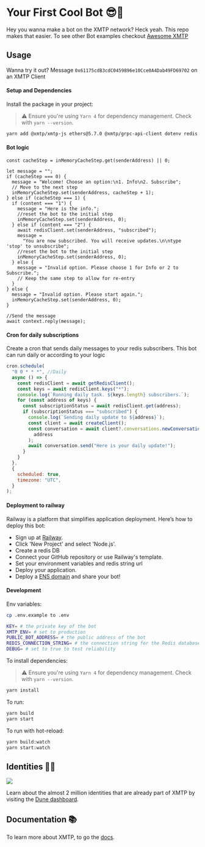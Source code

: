 # Your First Cool Bot 😎🤖

Hey you wanna make a bot on the XMTP network? Heck yeah. This repo makes that easier. To see other Bot examples checkout [Awesome XMTP](https://github.com/xmtp/awesome-xmtp)

## Usage

Wanna try it out? Message `0x61175cdB3cdC0459896e10Cce0A4Dab49FD69702` on an XMTP Client

#### Setup and Dependencies

Install the package in your project:

> ⚠️ Ensure you're using `Yarn 4` for dependency management. Check with `yarn --version`.

```bash
yarn add @xmtp/xmtp-js ethers@5.7.0 @xmtp/grpc-api-client dotenv redis node-cron @xmtp/redis-persistence
```

#### Bot logic

```tsx
const cacheStep = inMemoryCacheStep.get(senderAddress) || 0;

let message = "";
if (cacheStep === 0) {
  message = "Welcome! Choose an option:\n1. Info\n2. Subscribe";
  // Move to the next step
  inMemoryCacheStep.set(senderAddress, cacheStep + 1);
} else if (cacheStep === 1) {
  if (content === "1") {
    message = "Here is the info.";
    //reset the bot to the initial step
    inMemoryCacheStep.set(senderAddress, 0);
  } else if (content === "2") {
    await redisClient.set(senderAddress, "subscribed");
    message =
      "You are now subscribed. You will receive updates.\n\ntype 'stop' to unsubscribe";
    //reset the bot to the initial step
    inMemoryCacheStep.set(senderAddress, 0);
  } else {
    message = "Invalid option. Please choose 1 for Info or 2 to Subscribe.";
    // Keep the same step to allow for re-entry
  }
} else {
  message = "Invalid option. Please start again.";
  inMemoryCacheStep.set(senderAddress, 0);
}

//Send the message
await context.reply(message);
```

#### Cron for daily subscriptions

Create a cron that sends daily messages to your redis subscribers. This bot can run daily or according to your logic

```jsx
cron.schedule(
  "0 0 * * *", //Daily
  async () => {
    const redisClient = await getRedisClient();
    const keys = await redisClient.keys("*");
    console.log(`Running daily task. ${keys.length} subscribers.`);
    for (const address of keys) {
      const subscriptionStatus = await redisClient.get(address);
      if (subscriptionStatus === "subscribed") {
        console.log(`Sending daily update to ${address}`);
        const client = await createClient();
        const conversation = await client?.conversations.newConversation(
          address
        );
        await conversation.send("Here is your daily update!");
      }
    }
  },
  {
    scheduled: true,
    timezone: "UTC",
  }
);
```

#### Deployment to railway

Railway is a platform that simplifies application deployment. Here’s how to deploy this bot:

- Sign up at [Railway](https://railway.app/).
- Click 'New Project' and select 'Node.js'.
- Create a redis DB
- Connect your GitHub repository or use Railway's template.
- Set your environment variables and redis string url
- Deploy your application.
- Deploy a [ENS domain](https://ens.domains/) and share your bot!

#### Development

Env variables:

```bash
cp .env.example to .env
```

```bash
KEY= # the private key of the bot
XMTP_ENV= # set to production
PUBLIC_BOT_ADDRESS= # the public address of the bot
REDIS_CONNECTION_STRING= # the connection string for the Redis database
DEBUG= # set to true to test reliability
```

To install dependencies:

> ⚠️ Ensure you're using `Yarn 4` for dependency management. Check with `yarn --version`.

```bash
yarn install
```

To run:

```bash
yarn build
yarn start
```

To run with hot-reload:

```bash
yarn build:watch
yarn start:watch
```

## Identities 🥷🏻

![](https://github.com/xmtp/awesome-xmtp/assets/1447073/9bb4f8c2-321e-4b6d-b52e-2105d69c4d47)

Learn about the almost 2 million identities that are already part of XMTP by visiting the [Dune dashboard](https://dune.com/xmtp_team/dash).

## Documentation 📚

To learn more about XMTP, to go the [docs](https://docs.xmtp.org/).
